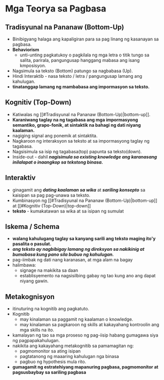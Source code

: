 # Mga Teorya sa Pagbasa
## Tradisyunal na Pananaw (Bottom-Up)
- Binibigyang halaga ang kapaligiran para sa pag linang ng kasanayan sa pagbasa.
- **Behaviorism**
	- unti-unting pagkatukoy o pagkilala ng mga letra o titik tungo sa salita, parirala, pangungusap hanggang mabasa ang isang kmposisyon.
- Nagsimula sa teksto (Bottom) patungo sa nagbabasa (Up).
- Hindi Interaktib - nasa teksto / letra / pangungusap lamang ang kahulugan.
- **tinatanggap lamang ng mambabasa ang impormasyon sa teksto.**
## Kognitiv (Top-Down)
- Katiwalas ng [[#Tradisyunal na Pananaw (Bottom-Up)|bottom-up]].
- **Karaniwang taglay na ng tagabasa ang mga impormasyong semantiko, grapo-fonik, at sintaktik na bahagi ng dati niyang kaalaman.**
- nagiging signal ang ponemik at sintaktita.
- Nagkaroon ng interaksyon sa teksto at sa impormasyong taglay ng tagabasa.
- Nagsisimula sa isip ng tagabasa(top) papunta sa teksto(down).
- Inside-out - dahil ***nagisimula sa existing knowledge ang karanasang inilalapat o inaangkop sa tekstong binasa.***
## Interaktiv
- ginagamit ang ***dating kaalaman sa wika*** at ***sariling konsepto*** sa kaisipan sa pag pag-unawa sa teksto.
- Kumbinasyon ng [[#Tradisyunal na Pananaw (Bottom-Up)|bottom-up]] at [[#Kognitiv (Top-Down)|top-down]]
- **teksto** - kumakatawan sa wika at sa isipan ng sumulat
## Iskema / Schema
- **walang kahulugang taglay sa kanyang sarili ang teksto maging ito'y pasalita o pasulat.**
- ***ang teksto ay nagbibigay lamang ng direksyon sa nakikinig at bumabasa kung pano sila bubuo ng kahulugan.***
- pag-iimbak ng dati nang karanasan, at mga alam na bagay
- halimbawa:
	- signage na makikita sa daan
	- establisyemento na nagsisilbing gabay ng tao kung ano ang dapat niyang gawin.
## Metakognisyon
- itinuturing na kognitib ang pagkatuto.
- Kognitib 
	- may kinalaman sa paggamit ng kaalaman o knowledge.
	- may kinalaman sa pagkaroon ng skills at kakayahang kontroolin ang mga skills na ito.
- kamalayan ng tao sa mga proseso ng pag-iisip habang gumagawa siya ng pagpapakahulugan.
- nakikita ang kakayahang metakognitib sa pamamagitan ng:
	- pagmomonitor sa ating isipan
	- pagtatanong ng maaaring kahulugan nga binasa
	- pagbuo ng hypothesis mula rito.
- **gumagamit ng estratehiyang mapanuring pagbasa, pagmomonitor at pagsusbaybay sa sariling pagbasa**